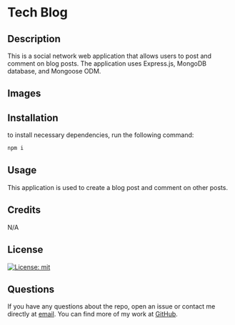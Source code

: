 # Tech Blog

## Description

This is a social network web application that allows users to post and comment on blog posts. The application uses Express.js, MongoDB database, and Mongoose ODM.


## Images




## Installation

to install necessary dependencies, run the following command:

```bash
npm i
```


## Usage

This application is used to create a blog post and comment on other posts.

## Credits

N/A

## License

[![License: mit](https://img.shields.io/badge/License-MIT-yellow.svg)](https://opensource.org/licenses/MIT)

## Questions

If you have any questions about the repo, open an issue or contact me directly at
[email](mailto:thatcherjoe20@gmail.com). 
You can find more of my work at 
[GitHub](thatcher20200).